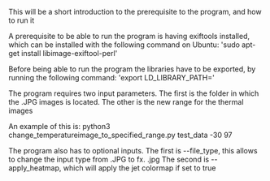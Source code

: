 
This will be a short introduction to the prerequisite to the program, and how to run it

A prerequisite to be able to run the program is having exiftools installed, which can be installed with the following command on Ubuntu:
'sudo apt-get install libimage-exiftool-perl'

Before being able to run the program the libraries have to be exported, by running the following command:
'export LD_LIBRARY_PATH=<path to the folder containing the program>'


The program requires two input parameters. 
The first is the folder in which the .JPG images is located.
The other is the new range for the thermal images

An example of this is:
python3 change_temperatureimage_to_specified_range.py test_data -30 97

The program also has to optional inputs.
The first is --file_type, this allows to change the input type from .JPG to fx. .jpg
The second is --apply_heatmap, which will apply the jet colormap if set to true
